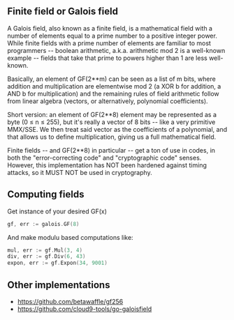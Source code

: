 ## Finite field or Galois field

A Galois field, also known as a finite field, is a mathematical field with a number of elements equal to a prime number to a positive integer power. While finite fields with a prime number of elements are familiar to most programmers -- boolean arithmetic, a.k.a. arithmetic mod 2 is a well-known example -- fields that take that prime to powers higher than 1 are less well-known.

Basically, an element of GF(2**m) can be seen as a list of m bits, where addition and multiplication are elementwise mod 2 (a XOR b for addition, a AND b for multiplication) and the remaining rules of field arithmetic follow from linear algebra (vectors, or alternatively, polynomial coefficients).

Short version: an element of GF(2**8) element may be represented as a byte (0 ≤ n ≤ 255), but it's really a vector of 8 bits -- like a very primitive MMX/SSE. We then treat said vector as the coefficients of a polynomial, and that allows us to define multiplication, giving us a full mathematical field.

Finite fields -- and GF(2**8) in particular -- get a ton of use in codes, in both the "error-correcting code" and "cryptographic code" senses. However, this implementation has NOT been hardened against timing attacks, so it MUST NOT be used in cryptography.

## Computing fields

Get instance of your desired GF(x)

```go
gf, err := galois.GF(8)
```

And make modulu based computations like:

```go
mul, err := gf.Mul(3, 4)
div, err := gf.Div(6, 43)
expon, err := gf.Expon(34, 9001)
```
## Other implementations

* https://github.com/betawaffle/gf256
* https://github.com/cloud9-tools/go-galoisfield
